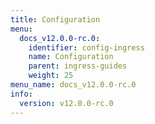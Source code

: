 ```yaml
---
title: Configuration
menu:
  docs_v12.0.0-rc.0:
    identifier: config-ingress
    name: Configuration
    parent: ingress-guides
    weight: 25
menu_name: docs_v12.0.0-rc.0
info:
  version: v12.0.0-rc.0
---
```


